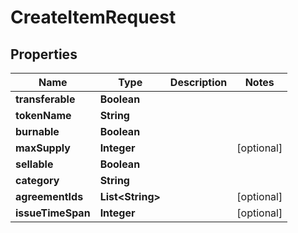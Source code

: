 

# CreateItemRequest

## Properties

Name | Type | Description | Notes
------------ | ------------- | ------------- | -------------
**transferable** | **Boolean** |  | 
**tokenName** | **String** |  | 
**burnable** | **Boolean** |  | 
**maxSupply** | **Integer** |  |  [optional]
**sellable** | **Boolean** |  | 
**category** | **String** |  | 
**agreementIds** | **List&lt;String&gt;** |  |  [optional]
**issueTimeSpan** | **Integer** |  |  [optional]



